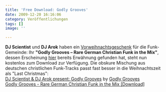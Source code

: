 ```yaml
---
title: 'Free Download: Godly Grooves'
date: 2009-12-20 16:16:06
category: Veröffentlichungen
tags: []
image: ''

---
```


**DJ Scientist** und **DJ Arok** haben ein [Vorweihnachtsgeschenk](http://blogs.myspace.com/index.cfm?fuseaction=blog.view&friendId=19140148&blogId=522928271) für die Funk-Gemeinde: Ihr **"Godly Grooves – Rare German Christian Funk in the Mix"**, dessen Erscheinung [hier](http://www.misantropolis.de/2009/05/god-loves-groovy/) bereits Erwähnung gefunden hat, steht nun kostenlos zum Download zur Verfügung. Die obskure Mischung aus deutschen christlichen Funk-Tracks passt fast besser in die Weihnachtszeit als "Last Christmas":  
[DJ Scientist & DJ Arok present: Godly Grooves](http://soundcloud.com/godlygrooves/dj-scientist-dj-arok-godly-grooves) by [Godly Grooves](http://soundcloud.com/godlygrooves)  
[Godly Grooves - Rare German Christian Funk in the Mix [Download]](http://www.sendspace.com/file/8slgv3.)
